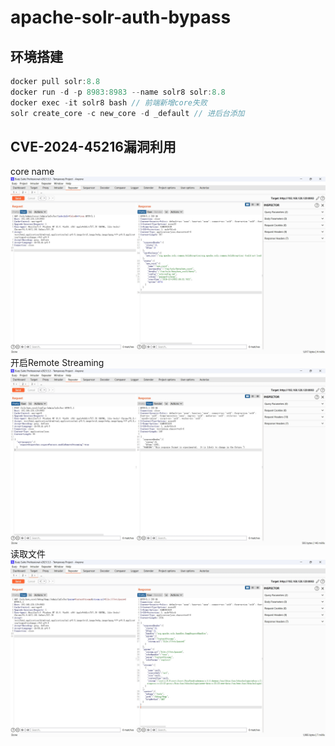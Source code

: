 # apache-solr-auth-bypass
## 环境搭建
```javascript
docker pull solr:8.8
docker run -d -p 8983:8983 --name solr8 solr:8.8
docker exec -it solr8 bash // 前端新增core失败
solr create_core -c new_core -d _default // 进后台添加
```

## CVE-2024-45216漏洞利用
core name
![img01](./images/img01.png)
开启Remote Streaming
![img02](./images/img02.png)
读取文件
![img03](./images/img03.png)
